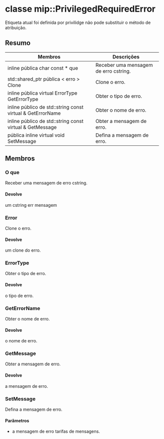 # <a name="class-mipprivilegedrequirederror"></a>classe mip::PrivilegedRequiredError 
Etiqueta atual foi definida por privilidge não pode substituir o método de atribuição.
## <a name="summary"></a>Resumo
 Membros                        | Descrições                                
--------------------------------|---------------------------------------------
inline pública char const * que | Receber uma mensagem de erro cstring.
std::shared_ptr pública < erro > Clone | Clone o erro.
inline pública virtual ErrorType GetErrorType | Obter o tipo de erro.
inline público de std::string const virtual & GetErrorName | Obter o nome de erro.
inline público de std::string const virtual & GetMessage | Obter a mensagem de erro.
pública inline virtual void SetMessage | Defina a mensagem de erro.
## <a name="members"></a>Membros
### <a name="what"></a>O que
Receber uma mensagem de erro cstring.
#### <a name="returns"></a>Devolve
um cstring err mensagem
### <a name="error"></a>Error
Clone o erro.
#### <a name="returns"></a>Devolve
um clone do erro.
### <a name="errortype"></a>ErrorType
Obter o tipo de erro.
#### <a name="returns"></a>Devolve
o tipo de erro.
### <a name="geterrorname"></a>GetErrorName
Obter o nome de erro.
#### <a name="returns"></a>Devolve
o nome de erro.
### <a name="getmessage"></a>GetMessage
Obter a mensagem de erro.
#### <a name="returns"></a>Devolve
a mensagem de erro.
### <a name="setmessage"></a>SetMessage
Defina a mensagem de erro.
#### <a name="parameters"></a>Parâmetros
* a mensagem de erro tarifas de mensagens.